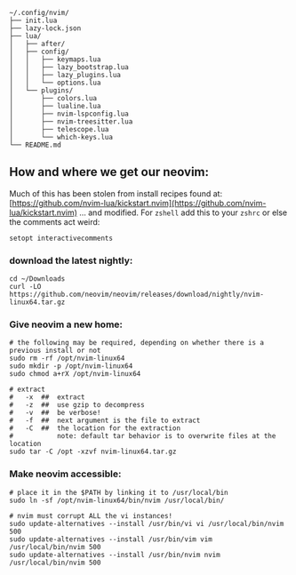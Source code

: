 ```
~/.config/nvim/
├── init.lua
├── lazy-lock.json
├── lua/
│   ├── after/
│   ├── config/
│   │   ├── keymaps.lua
│   │   ├── lazy_bootstrap.lua
│   │   ├── lazy_plugins.lua
│   │   └── options.lua
│   └── plugins/
│       ├── colors.lua
│       ├── lualine.lua
│       ├── nvim-lspconfig.lua
│       ├── nvim-treesitter.lua
│       ├── telescope.lua
│       └── which-keys.lua
└── README.md
```
## How and where we get our neovim:
Much of this has been stolen from install recipes found at:
    [https://github.com/nvim-lua/kickstart.nvim](https://github.com/nvim-lua/kickstart.nvim)
... and modified.
For `zshell` add this to your `zshrc` or else the comments act weird:
```
setopt interactivecomments
```
### download the latest nightly:
```
cd ~/Downloads
curl -LO https://github.com/neovim/neovim/releases/download/nightly/nvim-linux64.tar.gz
```
### Give neovim a new home:
```
# the following may be required, depending on whether there is a previous install or not
sudo rm -rf /opt/nvim-linux64
sudo mkdir -p /opt/nvim-linux64
sudo chmod a+rX /opt/nvim-linux64

# extract 
#   -x  ##  extract
#   -z  ##  use gzip to decompress
#   -v  ##  be verbose!
#   -f  ##  next argument is the file to extract
#   -C  ##  the location for the extraction
#           note: default tar behavior is to overwrite files at the location
sudo tar -C /opt -xzvf nvim-linux64.tar.gz
```
### Make neovim accessible:
```
# place it in the $PATH by linking it to /usr/local/bin
sudo ln -sf /opt/nvim-linux64/bin/nvim /usr/local/bin/

# nvim must corrupt ALL the vi instances!
sudo update-alternatives --install /usr/bin/vi vi /usr/local/bin/nvim 500
sudo update-alternatives --install /usr/bin/vim vim /usr/local/bin/nvim 500
sudo update-alternatives --install /usr/bin/nvim nvim /usr/local/bin/nvim 500
```
